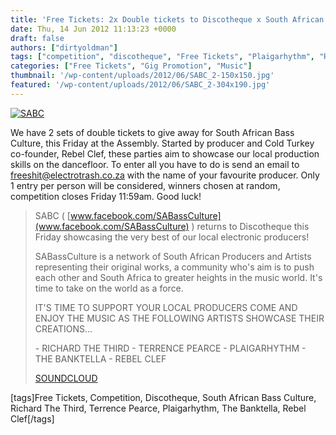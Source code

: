 ```yaml
---
title: 'Free Tickets: 2x Double tickets to Discotheque x South African Bass Culture'
date: Thu, 14 Jun 2012 11:13:23 +0000
draft: false
authors: ["dirtyoldman"]
tags: ["competition", "discotheque", "Free Tickets", "Plaigarhythm", "Rebel Clef", "richard the third", "South African Bass Culture", "Terrence Pearce", "The Banktella"]
categories: ["Free Tickets", "Gig Promotion", "Music"]
thumbnail: '/wp-content/uploads/2012/06/SABC_2-150x150.jpg'
featured: '/wp-content/uploads/2012/06/SABC_2-304x190.jpg'
---
```


[![](/wp-content/uploads/2012/06/SABC_2-e1339671753185.jpg "SABC")](/2012/06/14/free-tickets-2x-double-tickets-to-discotheque-x-south-african-bass-culture/sabc_2/)

We have 2 sets of double tickets to give away for South African Bass Culture, this Friday at the Assembly. Started by producer and Cold Turkey co-founder, Rebel Clef, these parties aim to showcase our local production skills on the dancefloor. To enter all you have to do is send an email to [freeshit@electrotrash.co.za](mailto:freeshit@electrotrash.co.za) with the name of your favourite producer. Only 1 entry per person will be considered, winners chosen at random, competition closes Friday 11:59am. Good luck!

> SABC ( [www.facebook.com/SABassCulture](www.facebook.com/SABassCulture) ) returns to Discotheque this Friday showcasing the very best of our local electronic producers!
>
> SABassCulture is a network of South African Producers and Artists representing their original works, a community who's aim is to push each other and South Africa to greater heights in the music world. It's time to take on the world as a force.
>
> IT'S TIME TO SUPPORT YOUR LOCAL PRODUCERS COME AND ENJOY THE MUSIC AS THE FOLLOWING ARTISTS SHOWCASE THEIR CREATIONS...
>
> \- RICHARD THE THIRD - TERRENCE PEARCE - PLAIGARHYTHM - THE BANKTELLA - REBEL CLEF
>
> [SOUNDCLOUD](http://snd.sc/AquANo)

\[tags\]Free Tickets, Competition, Discotheque, South African Bass Culture, Richard The Third, Terrence Pearce, Plaigarhythm, The Banktella, Rebel Clef\[/tags\]